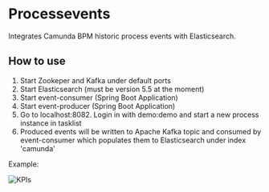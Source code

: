 # Processevents

Integrates Camunda BPM historic process events with Elasticsearch.

## How to use

1. Start Zookeper and Kafka under default ports
2. Start Elasticsearch (must be version 5.5 at the moment)
3. Start event-consumer (Spring Boot Application)
4. Start event-producer (Spring Boot Application)
5. Go to localhost:8082. Login in with demo:demo and start a new process instance in tasklist
6. Produced events will be written to Apache Kafka topic and consumed by event-consumer which populates them to Elasticsearch under index 'camunda'

Example:

![KPIs](kpis.jpg)
